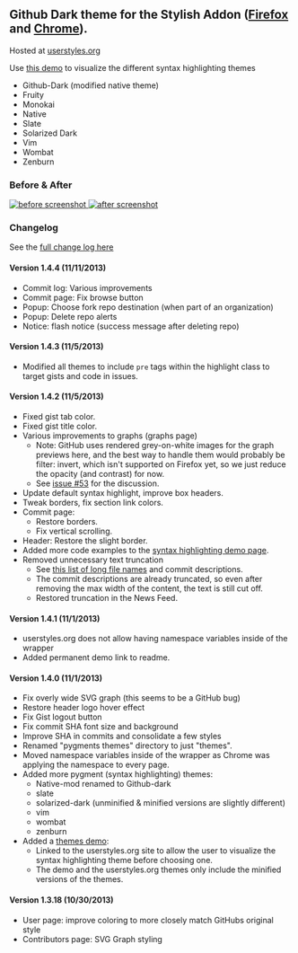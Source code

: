 ## Github Dark theme for the Stylish Addon ([Firefox](https://addons.mozilla.org/en-US/firefox/addon/2108/) and [Chrome](https://chrome.google.com/extensions/detail/fjnbnpbmkenffdnngjfgmeleoegfcffe)).

Hosted at [userstyles.org](http://userstyles.org/styles/37035)

Use [this demo](http://mottie.github.io/Github-Dark/) to visualize the different syntax highlighting themes
* Github-Dark (modified native theme)
* Fruity
* Monokai
* Native
* Slate
* Solarized Dark
* Vim
* Wombat
* Zenburn

### Before & After

 [ ![before screenshot](http://mottie.github.com/Github-Dark/images/before_th.jpg) ](http://mottie.github.com/Github-Dark/images/before.jpg)
 [ ![after screenshot](http://mottie.github.com/Github-Dark/images/after_th.jpg) ](http://mottie.github.com/Github-Dark/images/after.jpg)

### **Changelog**

See the [full change log here](https://github.com/Mottie/Github-Dark/wiki)

#### Version 1.4.4 (11/11/2013)

* Commit log: Various improvements
* Commit page: Fix browse button
* Popup: Choose fork repo destination (when part of an organization)
* Popup: Delete repo alerts
* Notice: flash notice (success message after deleting repo)

#### Version 1.4.3 (11/5/2013)

* Modified all themes to include `pre` tags within the highlight class to target gists and code in issues.

#### Version 1.4.2 (11/5/2013)

* Fixed gist tab color.
* Fixed gist title color.
* Various improvements to graphs (graphs page)
  * Note: GitHub uses rendered grey-on-white images for the graph previews here,
    and the best way to handle them would probably be filter: invert, which isn't supported
    on Firefox yet, so we just reduce the opacity (and contrast) for now.
  * See [issue #53](https://github.com/Mottie/Github-Dark/issues/53) for the discussion.
* Update default syntax highlight, improve box headers.
* Tweak borders, fix section link colors.
* Commit page:
  * Restore borders.
  * Fix vertical scrolling.
* Header: Restore the slight border.
* Added more code examples to the [syntax highlighting demo page](http://mottie.github.io/Github-Dark/).
* Removed unnecessary text truncation
  * See [this list of long file names](https://github.com/jquery/api.jquerymobile.com/tree/master/entries) and commit descriptions.
  * The commit descriptions are already truncated, so even after removing the max width of the content, the text is still cut off.
  * Restored truncation in the News Feed.

#### Version 1.4.1 (11/1/2013)

* userstyles.org does not allow having namespace variables inside of the wrapper
* Added permanent demo link to readme.

#### Version 1.4.0 (11/1/2013)

* Fix overly wide SVG graph (this seems to be a GitHub bug)
* Restore header logo hover effect
* Fix Gist logout button
* Fix commit SHA font size and background
* Improve SHA in commits and consolidate a few styles
* Renamed "pygments themes" directory to just "themes".
* Moved namespace variables inside of the wrapper as Chrome was applying the namespace to every page.
* Added more pygment (syntax highlighting) themes:
  * Native-mod renamed to Github-dark
  * slate
  * solarized-dark (unminified &amp; minified versions are slightly different)
  * vim
  * wombat
  * zenburn
* Added a [themes demo](http://mottie.github.io/Github-Dark/):
  * Linked to the userstyles.org site to allow the user to visualize the syntax highlighting theme before choosing one.
  * The demo and the userstyles.org themes only include the minified versions of the themes.

#### Version 1.3.18 (10/30/2013)

* User page: improve coloring to more closely match GitHubs original style
* Contributors page: SVG Graph styling
